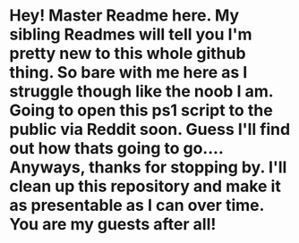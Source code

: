 # Hey! Master Readme here. My sibling Readmes will tell you I'm pretty new to this whole github thing. So bare with me here as I struggle though like the noob I am. Going to open this ps1 script to the public via Reddit soon. Guess I'll find out how thats going to go.... Anyways, thanks for stopping by. I'll clean up this repository and make it as presentable as I can over time. You are my guests after all!
